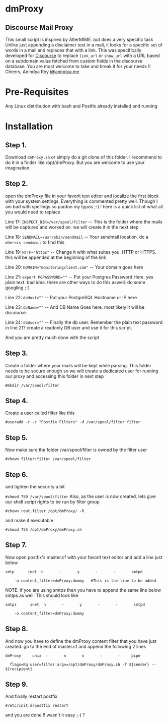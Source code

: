 dmProxy
=======

Discourse Mail Proxy
--------------------
This small script is inspired by AlterMIME. but does a very specific task Unlike just appending a disclaimer text in a mail, it looks for a specific set of words in a mail and replaces that with a link. This was specifically developed for [Discourse](http://discourse.org) to replace `link_url` or `show_url` with a URL based on a subdomain value fetched from custom fields in the discourse database. You are most welcome to take and break it for your needs !!
 																		                                  Cheers,
																	                                   Anindya Roy
                                                                                                      i@anindya.me


Pre-Requisites
=============
Any Linux distribution with bash and Postfix already installed and running


Installation
============

Step 1. 
-------
Download `dmProxy.sh` or simply do a git clone of this folder. I recommend to do it in a folder like /opt/dmProxy. But you are welcome to use your imagination. 

Step 2.
-------
open the dmProxy file in your favorit text editor and localize the first block with your system settings. Everything is commented pretty well. Though I am bad with spellings so pardon my typos ;-) ! here is a quick list of what all you would need to replace

Line 17: `INSPECT_DIR=/var/spool/filter` -- This is the folder where the mails will be captured and worked on. we will create it in the next step

Line 18: `SENDMAIL=/usr/sbin/sendmail`  -- Your sendmail location. do a `whereis sendmail` to find this

Line 19: `HTTP="https"` -- Change it with what suites you. HTTP or HTTPS. this will be appended at the beginning of the link

Line 20: `DOMAIN="monitoringclient.com"`  -- Your domain goes here 

Line 21: `export PGPASSWORD=""` -- Put your Postgres Password Here. yes plain text. bad idea. there are other ways to do this aswell. do some googling ;-)

Line 22: `dbHost=""` -- Put your PostgreSQL Hostname or IP here

Line 23: `dbName=""` -- And DB Name Goes here. most likely it will be discourse.

Line 24: `dbUser=""` -- Finally the db user. Remember the plain text password in line 21? create a readonly DB user and use it for this script.

And you are pretty much done with the script

Step 3.
-------
Create a folder where your mails will be kept while parsing. This folder needs to be secure enough so we will create a dedicated user for running our proxy and accessing this folder in next step

`#mkdir /var/spool/filter`

Step 4.
-------
Create a user called filter like this

`#useradd -r -c "Postfix Filters" -d /var/spool/filter filter`

Step 5.
-------
Now make sure the folder /var/spool/filter is owned by the filter user

`#chown filter:filter /var/spool/filter`

Step 6.
-------
and tighten the security a bit

`#chmod 750 /var/spool/filter`
Also, as the user is now created. lets give our shell script rights to be run by filter group

`#chown root.filter /opt/dmProxy/ -R`

and make it executable

`#chmod 755 /opt/dmProxy/dmProxy.sh`

Step 7.
-------
Now open postfix's master.cf with your favorit text editor and add a line just below

`smtp      inet  n       -       y       -       -       smtpd`

`    -o content_filter=dmProxy:dummy   #This is the line to be added`

NOTE: if you are using smtps then you have to append the same line below smtps as well. This should look like

`smtps      inet  n       -       y       -       -       smtpd`

`    -o content_filter=dmProxy:dummy`
    
Step 8.
-------
And now you have to define the dmProxy content filter that you have just created. go to the end of master.cf and append the following 2 lines

`dmProxy     unix  -       n       n       -       -     pipe`

`  flags=Rq user=filter argv=/opt/dmProxy/dmProxy.sh -f ${sender} -- ${recipient}`
  
Step 9.
-------
And finally restart postfix

`#/etc/init.d/postfix restart`

and you are done !! wasn't it easy ;-) ?
